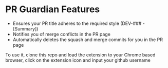 # PR Guardian Features
- Ensures your PR title adheres to the required style (DEV-### - [Summary])
- Notifies you of merge conflicts in the PR page
- Automatically deletes the squash and merge commits for you in the PR page

To use it, clone this repo and load the extension to your Chrome based browser, click on the extension icon and input your github username